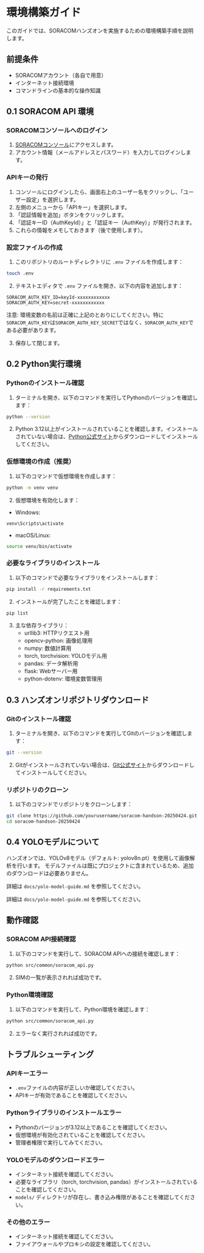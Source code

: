 # 環境構築ガイド

このガイドでは、SORACOMハンズオンを実施するための環境構築手順を説明します。

## 前提条件

- SORACOMアカウント（各自で用意）
- インターネット接続環境
- コマンドラインの基本的な操作知識

## 0.1 SORACOM API 環境

### SORACOMコンソールへのログイン

1. [SORACOMコンソール](https://console.soracom.io/)にアクセスします。
2. アカウント情報（メールアドレスとパスワード）を入力してログインします。

### APIキーの発行

1. コンソールにログインしたら、画面右上のユーザー名をクリックし、「ユーザー設定」を選択します。
2. 左側のメニューから「APIキー」を選択します。
3. 「認証情報を追加」ボタンをクリックします。
4. 「認証キーID（AuthKeyId）」と「認証キー（AuthKey）」が発行されます。
5. これらの情報をメモしておきます（後で使用します）。

### 設定ファイルの作成

1. このリポジトリのルートディレクトリに `.env` ファイルを作成します：

```bash
touch .env
```

2. テキストエディタで `.env` ファイルを開き、以下の内容を追加します：

```
SORACOM_AUTH_KEY_ID=keyId-xxxxxxxxxxxx
SORACOM_AUTH_KEY=secret-xxxxxxxxxxxx
```

注意: 環境変数の名前は正確に上記のとおりにしてください。特に`SORACOM_AUTH_KEY`は`SORACOM_AUTH_KEY_SECRET`ではなく、`SORACOM_AUTH_KEY`である必要があります。

3. 保存して閉じます。

## 0.2 Python実行環境

### Pythonのインストール確認

1. ターミナルを開き、以下のコマンドを実行してPythonのバージョンを確認します：

```bash
python --version
```

2. Python 3.12以上がインストールされていることを確認します。インストールされていない場合は、[Python公式サイト](https://www.python.org/downloads/)からダウンロードしてインストールしてください。

### 仮想環境の作成（推奨）

1. 以下のコマンドで仮想環境を作成します：

```bash
python -m venv venv
```

2. 仮想環境を有効化します：

- Windows:
```bash
venv\Scripts\activate
```

- macOS/Linux:
```bash
source venv/bin/activate
```

### 必要なライブラリのインストール

1. 以下のコマンドで必要なライブラリをインストールします：

```bash
pip install -r requirements.txt
```

2. インストールが完了したことを確認します：

```bash
pip list
```

3. 主な依存ライブラリ：
   - urllib3: HTTPリクエスト用
   - opencv-python: 画像処理用
   - numpy: 数値計算用
   - torch, torchvision: YOLOモデル用
   - pandas: データ解析用
   - flask: Webサーバー用
   - python-dotenv: 環境変数管理用

## 0.3 ハンズオンリポジトリダウンロード

### Gitのインストール確認

1. ターミナルを開き、以下のコマンドを実行してGitのバージョンを確認します：

```bash
git --version
```

2. Gitがインストールされていない場合は、[Git公式サイト](https://git-scm.com/downloads)からダウンロードしてインストールしてください。

### リポジトリのクローン

1. 以下のコマンドでリポジトリをクローンします：

```bash
git clone https://github.com/yourusername/soracom-handson-20250424.git
cd soracom-handson-20250424
```

## 0.4 YOLOモデルについて

ハンズオンでは、YOLOv8モデル（デフォルト: yolov8n.pt）を使用して画像解析を行います。
モデルファイルは既にプロジェクトに含まれているため、追加のダウンロードは必要ありません。

詳細は `docs/yolo-model-guide.md` を参照してください。

詳細は `docs/yolo-model-guide.md` を参照してください。

## 動作確認

### SORACOM API接続確認

1. 以下のコマンドを実行して、SORACOM APIへの接続を確認します：

```bash
python src/common/soracom_api.py
```

2. SIMの一覧が表示されれば成功です。

### Python環境確認

1. 以下のコマンドを実行して、Python環境を確認します：

```bash
python src/common/soracom_api.py
```

2. エラーなく実行されれば成功です。

## トラブルシューティング

### APIキーエラー

- `.env`ファイルの内容が正しいか確認してください。
- APIキーが有効であることを確認してください。

### Pythonライブラリのインストールエラー

- Pythonのバージョンが3.12以上であることを確認してください。
- 仮想環境が有効化されていることを確認してください。
- 管理者権限で実行してみてください。

### YOLOモデルのダウンロードエラー

- インターネット接続を確認してください。
- 必要なライブラリ（torch, torchvision, pandas）がインストールされていることを確認してください。
- `models/` ディレクトリが存在し、書き込み権限があることを確認してください。

### その他のエラー

- インターネット接続を確認してください。
- ファイアウォールやプロキシの設定を確認してください。
